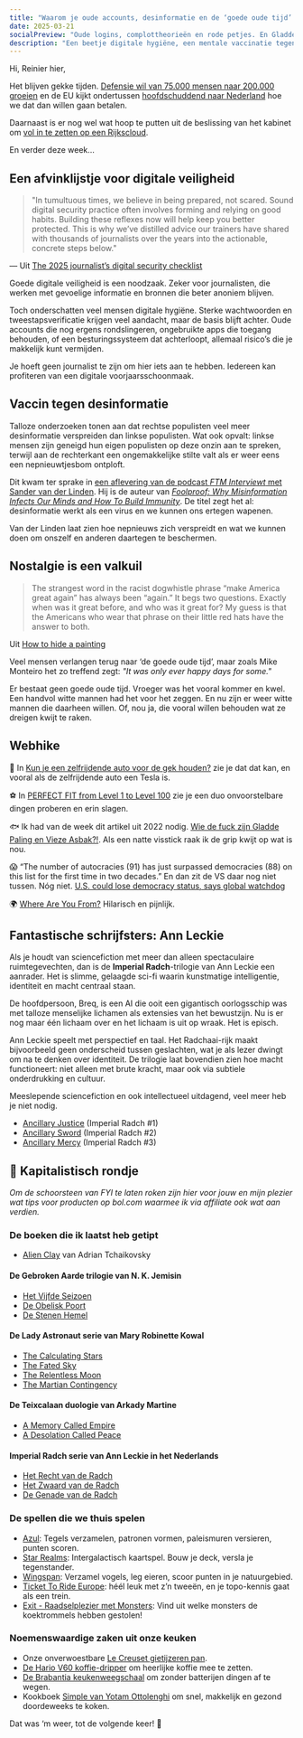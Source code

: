 ```yaml
---
title: "Waarom je oude accounts, desinformatie en de ‘goede oude tijd’ moet loslaten"
date: 2025-03-21
socialPreview: "Oude logins, complottheorieën en rode petjes. En Gladde Paling."
description: "Een beetje digitale hygiëne, een mentale vaccinatie tegen nepnieuws en een kritische blik op het verleden. Want voorbereid is niet hetzelfde als paranoia."
---
```


Hi, Reinier hier,

Het blijven gekke tijden. [Defensie wil van 75.000 mensen naar 200.000 groeien](https://nos.nl/artikel/2560532-nederlands-reservistenleger-moet-veel-groter-opkomstplicht-niet-meer-ondenkbaar) en de EU kijkt ondertussen [hoofdschuddend naar Nederland](https://nos.nl/artikel/2560395-verbazing-in-brussel-over-nederlandse-houding-kom-zelf-met-oplossingen) hoe we dat dan willen gaan betalen.

Daarnaast is er nog wel wat hoop te putten uit de beslissing van het kabinet om [vol in te zetten op een Rijkscloud](https://www.telegraaf.nl/nieuws/622054491/kamer-wil-einde-aan-cloudmigratie-en-wil-eigen-rijkscloud).  

En verder deze week…

## Een afvinklijstje voor digitale veiligheid

> "In tumultuous times, we believe in being prepared, not scared. Sound digital security practice often involves forming and relying on good habits. Building these reflexes now will help keep you better protected. This is why we’ve distilled advice our trainers have shared with thousands of journalists over the years into the actionable, concrete steps below."

— Uit [The 2025 journalist’s digital security checklist](https://freedom.press/digisec/blog/journalists-digital-security-checklist/)

Goede digitale veiligheid is een noodzaak. Zeker voor journalisten, die werken met gevoelige informatie en bronnen die beter anoniem blijven. 

Toch onderschatten veel mensen digitale hygiëne. Sterke wachtwoorden en tweestapsverificatie krijgen veel aandacht, maar de basis blijft achter. Oude accounts die nog ergens rondslingeren, ongebruikte apps die toegang behouden, of een besturingssysteem dat achterloopt, allemaal risico’s die je makkelijk kunt vermijden.

Je hoeft geen journalist te zijn om hier iets aan te hebben. Iedereen kan profiteren van een digitale voorjaarsschoonmaak.

## Vaccin tegen desinformatie

Talloze onderzoeken tonen aan dat rechtse populisten veel meer desinformatie verspreiden dan linkse populisten. Wat ook opvalt: linkse mensen zijn geneigd hun eigen populisten op deze onzin aan te spreken, terwijl aan de rechterkant een ongemakkelijke stilte valt als er weer eens een nepnieuwtjesbom ontploft.

Dit kwam ter sprake in [een aflevering van de podcast *FTM Interviewt* met Sander van der Linden](https://www.ftm.nl/artikelen/ftm-interviewt-sander-van-der-linden?share=Gl9MNmHtrnnZhyhuaz4HMRbQRIJdyiHRu17gU8am/krObBNy0t++3uOj431fEko%3D). Hij is de auteur van *[Foolproof: Why Misinformation Infects Our Minds and How To Build Immunity](https://app.thestorygraph.com/books/939293bf-eecb-447d-b1cd-30d55f7067a8)*. De titel zegt het al: desinformatie werkt als een virus en we kunnen ons ertegen wapenen.

Van der Linden laat zien hoe nepnieuws zich verspreidt en wat we kunnen doen om onszelf en anderen daartegen te beschermen.

## Nostalgie is een valkuil

> The strangest word in the racist dogwhistle phrase “make America great again” has always been “again.” It begs two questions. Exactly when was it great before, and who was it great for? My guess is that the Americans who wear that phrase on their little red hats have the answer to both.

Uit [How to hide a painting](https://buttondown.com/monteiro/archive/how-to-hide-a-painting/)

Veel mensen verlangen terug naar ‘de goede oude tijd’, maar zoals Mike Monteiro het zo treffend zegt: _"It was only ever happy days for some."_  

Er bestaat geen goede oude tijd. Vroeger was het vooral kommer en kwel. Een handvol witte mannen had het voor het zeggen. En nu zijn er weer witte mannen die daarheen willen. Of, nou ja, die vooral willen behouden wat ze dreigen kwijt te raken.

## Webhike

🚙 In [Kun je een zelfrijdende auto voor de gek houden?](https://m.youtube.com/watch?v=IQJL3htsDyQ) zie je dat dat kan, en vooral als de zelfrijdende auto een Tesla is. 

⚽️ In [PERFECT FIT from Level 1 to Level 100](https://m.youtube.com/watch?v=ienKF5F3QpA) zie je een duo onvoorstelbare dingen proberen en erin slagen.

🐟 Ik had van de week dit artikel uit 2022 nodig. [Wie de fuck zijn Gladde Paling en Vieze Asbak?!](https://3voor12.vpro.nl/artikelen/overzicht/2022/september/gladde-paling-vieze-asbak.html). Als een natte visstick raak ik de grip kwijt op wat is nou.

😱 “The number of autocracies (91) has just surpassed democracies (88) on this list for the first time in two decades.” En dan zit de VS daar nog niet tussen. Nóg niet. [U.S. could lose democracy status, says global watchdog](https://www.cbc.ca/news/world/trump-democracy-report-1.7486317)

🌍 [Where Are You From?](https://www.youtube.com/watch?v=crAv5ttax2I) Hilarisch en pijnlijk.

## Fantastische schrijfsters: Ann Leckie

Als je houdt van sciencefiction met meer dan alleen spectaculaire ruimtegevechten, dan is de **Imperial Radch**-trilogie van Ann Leckie een aanrader. Het is slimme, gelaagde sci-fi waarin kunstmatige intelligentie, identiteit en macht centraal staan.

De hoofdpersoon, Breq, is een AI die ooit een gigantisch oorlogsschip was met talloze menselijke lichamen als extensies van het bewustzijn. Nu is er nog maar één lichaam over en het lichaam is uit op wraak. Het is episch.

Ann Leckie speelt met perspectief en taal. Het Radchaai-rijk maakt bijvoorbeeld geen onderscheid tussen geslachten, wat je als lezer dwingt om na te denken over identiteit. De trilogie laat bovendien zien hoe macht functioneert: niet alleen met brute kracht, maar ook via subtiele onderdrukking en cultuur.

Meeslepende sciencefiction en ook intellectueel uitdagend, veel meer heb je niet nodig.

- [Ancillary Justice](https://app.thestorygraph.com/books/c2dfa6c0-a67c-4cd5-962f-999d969e9fbd) (Imperial Radch #1)
- [Ancillary Sword](https://app.thestorygraph.com/books/30667820-4830-415e-9eb8-a780e143683e) (Imperial Radch #2)
- [Ancillary Mercy](https://app.thestorygraph.com/books/eb598cba-d4db-4ddc-8d51-62f6d4ca63c2) (Imperial Radch #3)

## 🔮 Kapitalistisch rondje

_Om de schoorsteen van FYI te laten roken zijn hier voor jouw en mijn plezier wat tips voor producten op bol.com waarmee ik via affiliate ook wat aan verdien._

### De boeken die ik laatst heb getipt

- [Alien Clay](https://partner.bol.com/click/click?p=2&t=url&s=1066120&f=TXL&url=https%3A%2F%2Fwww.bol.com%2Fnl%2Fnl%2Fp%2Falien-clay%2F9300000162798494%2F&name=Alien%20Clay%2C%20Adrian%20Tchaikovsky) van Adrian Tchaikovsky

#### De Gebroken Aarde trilogie van N. K. Jemisin

- [Het Vijfde Seizoen](https://partner.bol.com/click/click?p=2&t=url&s=1066120&f=TXL&url=https%3A%2F%2Fwww.bol.com%2Fnl%2Fnl%2Ff%2Fde-gebroken-aarde-1-het-vijfde-seizoen%2F9200000091371720%2F&name=De%20gebroken%20aarde%201%20-%20Het%20Vijfde%20Seizoen%2C%20N.K....)
- [De Obelisk Poort](https://partner.bol.com/click/click?p=2&t=url&s=1066120&f=TXL&url=https%3A%2F%2Fwww.bol.com%2Fnl%2Fnl%2Ff%2Fde-gebroken-aarde-2-de-obeliskpoort%2F9200000100728262%2F&name=De%20gebroken%20aarde%202%20-%20De%20Obeliskpoort%2C%20N.K.%20Je...)
- [De Stenen Hemel](https://partner.bol.com/click/click?p=2&t=url&s=1066120&f=TXL&url=https%3A%2F%2Fwww.bol.com%2Fnl%2Fnl%2Fp%2Fde-gebroken-aarde-3-de-stenen-hemel%2F9200000114017927%2F&name=De%20gebroken%20aarde%203%20-%20De%20Stenen%20Hemel%20(ebook)%2C...)

#### De Lady Astronaut serie van Mary Robinette Kowal

- [The Calculating Stars](https://partner.bol.com/click/click?p=2&t=url&s=1066120&f=TXL&url=https%3A%2F%2Fwww.bol.com%2Fnl%2Fnl%2Ff%2Fthe-calculating-stars%2F9200000082133196%2F&name=The%20Calculating%20Stars%2C%20Mary%20Robinette%20Kowal)
- [The Fated Sky](https://partner.bol.com/click/click?p=2&t=url&s=1066120&f=TXL&url=https%3A%2F%2Fwww.bol.com%2Fnl%2Fnl%2Ff%2Fthe-fated-sky%2F9200000082133180%2F&name=The%20Fated%20Sky%2C%20Mary%20Robinette%20Kowal)
- [The Relentless Moon](https://partner.bol.com/click/click?p=2&t=url&s=1066120&f=TXL&url=https%3A%2F%2Fwww.bol.com%2Fnl%2Fnl%2Ff%2Flady-relentless-moon%2F9200000119033841%2F&name=The%20Relentless%20Moon%20A%20Lady%20Astronaut%20Novel%20Lad...)
- [The Martian Contingency](https://partner.bol.com/click/click?p=2&t=url&s=1066120&f=TXL&url=https%3A%2F%2Fwww.bol.com%2Fnl%2Fnl%2Fp%2Fa-lady-astronaut-novel-the-martian-contingency%2F9300000192215926%2F&name=A%20Lady%20Astronaut%20Novel-%20Martian%20Contingency%2C%20M...)

#### De Teixcalaan duologie van Arkady Martine

- [A Memory Called Empire](https://partner.bol.com/click/click?p=2&t=url&s=1066120&f=TXL&url=https%3A%2F%2Fwww.bol.com%2Fnl%2Fnl%2Ff%2Fmemory-called-empire%2F9200000091494741%2F&name=Memory%20Called%20Empire%2C%20Arkady%20Martine)
- [A Desolation Called Peace](https://partner.bol.com/click/click?p=2&t=url&s=1066120&f=TXL&url=https%3A%2F%2Fwww.bol.com%2Fnl%2Fnl%2Ff%2Fa-desolation-called-peace%2F9200000091494739%2F&name=Teixcalaan2-A%20Desolation%20Called%20Peace%2C%20Arkady%20...)

#### Imperial Radch serie van Ann Leckie in het Nederlands

- [Het Recht van de Radch](https://partner.bol.com/click/click?p=2&t=url&s=1066120&f=TXL&url=https%3A%2F%2Fwww.bol.com%2Fnl%2Fnl%2Fp%2Fradch-1-het-recht-van-de-radch%2F9300000023537382%2F&name=Radch%201%20-%20Het%20Recht%20van%20de%20Radch%2C%20Ann%20Leckie)
- [Het Zwaard van de Radch](https://partner.bol.com/click/click?p=2&t=url&s=1066120&f=TXL&url=https%3A%2F%2Fwww.bol.com%2Fnl%2Fnl%2Fp%2Ffotografieboek%2F9200000048601263%2F&name=Radch%20-%20Het%20Zwaard%20van%20de%20Radch%2C%20Ann%20Leckie)
- [De Genade van de Radch](https://partner.bol.com/click/click?p=2&t=url&s=1066120&f=TXL&url=https%3A%2F%2Fwww.bol.com%2Fnl%2Fnl%2Ff%2Fde-genade-van-de-radch%2F9200000075700195%2F&name=Radch%20-%20De%20genade%20van%20de%20Radch%2C%20Ann%20Leckie)

### De spellen die we thuis spelen

- [Azul](https://partner.bol.com/click/click?p=2&t=url&s=1066120&f=TXL&url=https%3A%2F%2Fwww.bol.com%2Fnl%2Fnl%2Fp%2Fazul-bordspel%2F9200000086976904%2F&name=Next%20Move%20Games%20-%20Azul%20-%20Bordspel%20-%20Basisspel%20...): Tegels verzamelen, patronen vormen, paleismuren versieren, punten scoren.
- [Star Realms](https://partner.bol.com/click/click?p=2&t=url&s=1066120&f=TXL&url=https%3A%2F%2Fwww.bol.com%2Fnl%2Fnl%2Fp%2Fstar-realms-base-set-kaartspel%2F9200000039533934%2F&name=Star%20Realms%20Base%20Set%20Kaartspel): Intergalactisch kaartspel. Bouw je deck, versla je tegenstander.
- [Wingspan](https://partner.bol.com/click/click?p=2&t=url&s=1066120&f=TXL&url=https%3A%2F%2Fwww.bol.com%2Fnl%2Fnl%2Fp%2Fwingspan-bordspel%2F9200000104691586%2F&name=999%20Games%20-%20Wingspan%20-%20Bordspel%20-%20Prachtig%20vor...): Verzamel vogels, leg eieren, scoor punten in je natuurgebied.
- [Ticket To Ride Europe](https://partner.bol.com/click/click?p=2&t=url&s=1066120&f=TXL&url=https%3A%2F%2Fwww.bol.com%2Fnl%2Fp%2Fticket-to-ride-europe-bordspel%2F1004004006510342%2F&name=Ticket%20to%20Ride%20Europe%20-%20Bordspel): héél leuk met z’n tweeën, en je topo-kennis gaat als een trein.
- [Exit - Raadselplezier met Monsters](https://partner.bol.com/click/click?p=2&t=url&s=1066120&f=TXL&url=https%3A%2F%2Fwww.bol.com%2Fnl%2Fnl%2Fp%2Fexit-kids-raadselplezier-met-monsters-breinbreker%2F9300000180307553%2F&name=EXIT%20-%20KIDS%3A%20Raadselplezier): Vind uit welke monsters de koektrommels hebben gestolen!

### Noemenswaardige zaken uit onze keuken

- Onze onverwoestbare [Le Creuset gietijzeren pan](https://partner.bol.com/click/click?p=2&t=url&s=1066120&f=TXL&url=https%3A%2F%2Fwww.bol.com%2Fnl%2Fnl%2Fp%2Fle-creuset-gietijzeren-ronde-skillet-26cm-coastal-blue%2F9300000220035766%2F&name=Le%20Creuset%20-%20Gietijzeren%20-%20Ronde%20Skillet%2026cm%20...).
- [De Hario V60 koffie-dripper](https://partner.bol.com/click/click?p=2&t=url&s=1066120&f=TXL&url=https%3A%2F%2Fwww.bol.com%2Fnl%2Fp%2Fhario-v60-drip-decanter-02%2F9200000040262918%2F&name=Hario%20V60%20Drip%20Decanter%2002) om heerlijke koffie mee te zetten.
- [De Brabantia keukenweegschaal](https://partner.bol.com/click/click?p=2&t=url&s=1066118&f=TXL&url=https%3A%2F%2Fwww.bol.com%2Fnl%2Fp%2Fbrabantia-tasty-keukenweegschaal-digitaal-met-dynamo-dark-grey%2F9200000106249005%2F&name=Brabantia%20Keukenweegschaal) om zonder batterijen dingen af te wegen.
- Kookboek [Simple van Yotam Ottolenghi](https://partner.bol.com/click/click?p=2&t=url&s=1066120&f=TXL&url=https%3A%2F%2Fwww.bol.com%2Fnl%2Fnl%2Fp%2Fsimpel%2F9200000091266387%2F&name=Simpel%2C%20Yotam%20Ottolenghi) om snel, makkelijk en gezond doordeweeks te koken.

Dat was ‘m weer, tot de volgende keer! 👋
